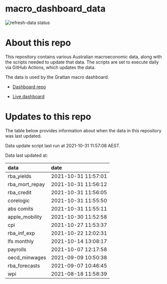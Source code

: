 
<!-- README.md is generated from README.Rmd. Please edit that file -->

# macro\_dashboard\_data

<!-- badges: start -->

![refresh-data
status](https://github.com/grattan/macro_dashboard_data/workflows/refresh-data/badge.svg)

<!-- badges: end -->

# About this repo

This repository contains various Australian macroeconomic data, along
with the scripts needed to update that data. The scripts are set to
execute daily via GitHub Actions, which updates the data.

The data is used by the Grattan macro dashboard.

  - [Dashboard repo](https://github.com/grattan/macrodashboard)

  - [Live dashboard](https://mattcowgill.shinyapps.io/macrodashboard/)

# Updates to this repo

The table below provides information about when the data in this
repository was last updated.

Data update script last run at 2021-10-31 11:57:08 AEST.

Data last updated at:

| data             | date                |
| :--------------- | :------------------ |
| rba\_yields      | 2021-10-31 11:57:01 |
| rba\_mort\_repay | 2021-10-31 11:56:12 |
| rba\_credit      | 2021-10-31 11:56:05 |
| corelogic        | 2021-10-31 11:55:50 |
| abs comits       | 2021-10-31 11:55:11 |
| apple\_mobility  | 2021-10-30 11:52:58 |
| cpi              | 2021-10-27 11:53:37 |
| rba\_inf\_exp    | 2021-10-22 12:02:31 |
| lfs monthly      | 2021-10-14 13:08:17 |
| payrolls         | 2021-10-07 12:17:58 |
| oecd\_minwages   | 2021-09-09 10:50:38 |
| rba\_forecasts   | 2021-09-07 10:46:45 |
| wpi              | 2021-08-18 11:58:39 |
